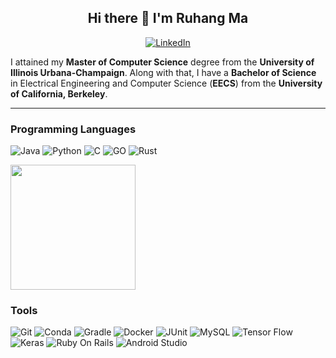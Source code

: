 <p align="center">
  <h2 align="center">
      Hi there 👋 I'm Ruhang Ma
  </h2>
</p>

<!-- &emsp;
<a href="https://www.linkedin.com/in/ruhang-ma-a4085017a/">
    ![Linkedin: Ruhang](https://img.shields.io/badge/-Ruhang-blue?style=flat-square&logo=Linkedin&logoColor=white)
</a> -->

<div align="center">
<a href="https://www.linkedin.com/in/ruhang-ma-a4085017a" target="_blank"><img src="https://img.shields.io/badge/LinkedIn-%230077B5.svg?&style=flat-square&logo=linkedin&logoColor=white" alt="LinkedIn"></a>
</div>

I attained my **Master of Computer Science** degree from the **University of Illinois Urbana-Champaign**. Along with that, I have a **Bachelor of Science** in Electrical Engineering and Computer Science (**EECS**) from the **University of California, Berkeley**.

-------
### Programming Languages
![Java](https://img.shields.io/badge/-Java-FF6F00?&logo=Java&logoColor=white)
![Python](https://img.shields.io/badge/-Python-3776AB?&logo=Python&logoColor=white)
![C](https://img.shields.io/badge/-C-A8B9CC?&logo=C&logoColor=white)
![GO](https://img.shields.io/badge/-GO-00ADD8?&logo=Go&logoColor=white)
![Rust](https://img.shields.io/badge/-Rust-000000?&logo=Rust&logoColor=white)

<div align="left">
  <a href="https://github.com/anuraghazra/convoychat">
    <img height=200 align="center" src="https://github-readme-stats.vercel.app/api/top-langs?username=ruhang97&layout=compact&langs_count=8&card_width=320" />
  </a>
</div>

### Tools
![Git](https://img.shields.io/badge/-Git-F05032?&logo=Git&logoColor=white)
![Conda](https://img.shields.io/badge/-Conda-44A833?&logo=Anaconda&logoColor=white)
![Gradle](https://img.shields.io/badge/-Gradle-02303A?&logo=Gradle&logoColor=white)
![Docker](https://img.shields.io/badge/-Docker-2496ED?&logo=Docker&logoColor=white)
![JUnit](https://img.shields.io/badge/-JUnit-25A162?&logo=Junit5&logoColor=white)
![MySQL](https://img.shields.io/badge/-MySQL-3776AB?&logo=mysql&logoColor=white)
![Tensor Flow](https://img.shields.io/badge/-Tensor_Flow-FF6F00?&logo=TensorFlow&logoColor=white)
![Keras](https://img.shields.io/badge/-Keras-D00000?&logo=Keras&logoColor=white)
![Ruby On Rails](https://img.shields.io/badge/-Ruby_On_Rails-CC0000?&logo=RubyOnRails&logoColor=white)
![Android Studio](https://img.shields.io/badge/-Android_Studio-3DDC84?&logo=AndroidStudio&logoColor=white)

<!--
**ruhang97/ruhang97** is a ✨ _special_ ✨ repository because its `README.md` (this file) appears on your GitHub profile.

Here are some ideas to get you started:

- 🌱 I’m currently learning the MERN tech stack.
- 💬 Ask me about ...
- 📫 How to reach me: ...
- 😄 Pronouns: ...
- ⚡ Fun fact: ...
-->

